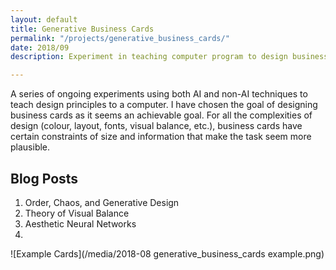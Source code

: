 ```yaml
---
layout: default
title: Generative Business Cards
permalink: "/projects/generative_business_cards/"
date: 2018/09
description: Experiment in teaching computer program to design business cards.

---
```

A series of ongoing experiments using both AI and non-AI techniques to teach design principles to a computer. I have chosen the goal of designing business cards as it seems an achievable goal. For all the complexities of design (colour, layout, fonts, visual balance, etc.), business cards have certain constraints of size and information that make the task seem more plausible.

## Blog Posts

1. Order, Chaos, and Generative Design
2. Theory of Visual Balance
3. Aesthetic Neural Networks
4. 

![Example Cards](/media/2018-08 generative_business_cards example.png)